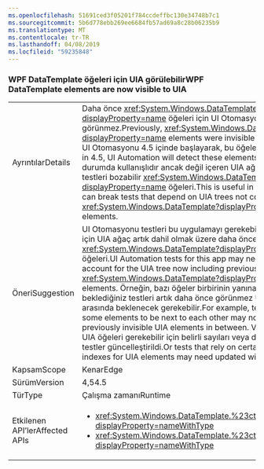 ```yaml
---
ms.openlocfilehash: 51691ced3f05201f784ccdeffbc130e34748b7c1
ms.sourcegitcommit: 5b6d778ebb269ee6684fb57ad69a8c28b06235b9
ms.translationtype: MT
ms.contentlocale: tr-TR
ms.lasthandoff: 04/08/2019
ms.locfileid: "59235848"
---
```

### <a name="wpf-datatemplate-elements-are-now-visible-to-uia"></a><span data-ttu-id="0a10c-101">WPF DataTemplate öğeleri için UIA görülebilir</span><span class="sxs-lookup"><span data-stu-id="0a10c-101">WPF DataTemplate elements are now visible to UIA</span></span>

|   |   |
|---|---|
|<span data-ttu-id="0a10c-102">Ayrıntılar</span><span class="sxs-lookup"><span data-stu-id="0a10c-102">Details</span></span>|<span data-ttu-id="0a10c-103">Daha önce <xref:System.Windows.DataTemplate?displayProperty=name> öğeleri için UI Otomasyonu görünmez.</span><span class="sxs-lookup"><span data-stu-id="0a10c-103">Previously, <xref:System.Windows.DataTemplate?displayProperty=name> elements were invisible to UI Automation.</span></span> <span data-ttu-id="0a10c-104">UI Otomasyonu 4.5 içinde başlayarak, bu öğeleri algılar.</span><span class="sxs-lookup"><span data-stu-id="0a10c-104">Beginning in 4.5, UI Automation will detect these elements.</span></span> <span data-ttu-id="0a10c-105">Bu pek çok durumda kullanışlıdır ancak değil içeren UIA ağaçları bağımlı testleri bozabilir <xref:System.Windows.DataTemplate?displayProperty=name> öğeleri.</span><span class="sxs-lookup"><span data-stu-id="0a10c-105">This is useful in many cases, but can break tests that depend on UIA trees not containing <xref:System.Windows.DataTemplate?displayProperty=name> elements.</span></span>|
|<span data-ttu-id="0a10c-106">Öneri</span><span class="sxs-lookup"><span data-stu-id="0a10c-106">Suggestion</span></span>|<span data-ttu-id="0a10c-107">UI Otomasyonu testleri bu uygulamayı gerekebilir güncelleştirilmiş için UIA ağaç artık dahil olmak üzere daha önce görünmez hesaba <xref:System.Windows.DataTemplate?displayProperty=name> öğeleri.</span><span class="sxs-lookup"><span data-stu-id="0a10c-107">UI Automation tests for this app may need updated to account for the UIA tree now including previously invisible <xref:System.Windows.DataTemplate?displayProperty=name> elements.</span></span> <span data-ttu-id="0a10c-108">Örneğin, bazı öğeler birbirinin yanına olmasını beklediğiniz testleri artık daha önce görünmez UIA öğeleri arasında beklenecek gerekebilir.</span><span class="sxs-lookup"><span data-stu-id="0a10c-108">For example, tests that expect some elements to be next to each other may now need to expect previously invisible UIA elements in between.</span></span> <span data-ttu-id="0a10c-109">Veya yeni değerlerle UIA öğeleri gerekebilir için belirli sayıları veya dizinleri dayalı testler güncelleştirildi.</span><span class="sxs-lookup"><span data-stu-id="0a10c-109">Or tests that rely on certain counts or indexes for UIA elements may need updated with new values.</span></span>|
|<span data-ttu-id="0a10c-110">Kapsam</span><span class="sxs-lookup"><span data-stu-id="0a10c-110">Scope</span></span>|<span data-ttu-id="0a10c-111">Kenar</span><span class="sxs-lookup"><span data-stu-id="0a10c-111">Edge</span></span>|
|<span data-ttu-id="0a10c-112">Sürüm</span><span class="sxs-lookup"><span data-stu-id="0a10c-112">Version</span></span>|<span data-ttu-id="0a10c-113">4,5</span><span class="sxs-lookup"><span data-stu-id="0a10c-113">4.5</span></span>|
|<span data-ttu-id="0a10c-114">Tür</span><span class="sxs-lookup"><span data-stu-id="0a10c-114">Type</span></span>|<span data-ttu-id="0a10c-115">Çalışma zamanı</span><span class="sxs-lookup"><span data-stu-id="0a10c-115">Runtime</span></span>|
|<span data-ttu-id="0a10c-116">Etkilenen API’ler</span><span class="sxs-lookup"><span data-stu-id="0a10c-116">Affected APIs</span></span>|<ul><li><xref:System.Windows.DataTemplate.%23ctor?displayProperty=nameWithType></li><li><xref:System.Windows.DataTemplate.%23ctor(System.Object)?displayProperty=nameWithType></li></ul>|
